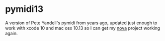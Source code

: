 # pymidi13

A version of Pete Yandell's pymidi from years ago, updated just enough to work with xcode 10 and mac osx 10.13 so I can get my [nova](https://github.com/soulflyer/nova) project working again.
